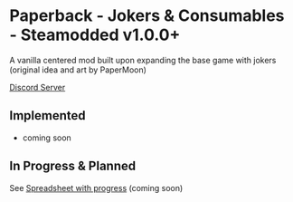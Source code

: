 # Paperback - Jokers & Consumables - Steamodded v1.0.0+

A vanilla centered mod built upon expanding the base game with jokers (original idea and art by PaperMoon)

[Discord Server](https://discord.gg/uhqx4Yr33j) 

## Implemented

- coming soon

## In Progress & Planned

See [Spreadsheet with progress]() (coming soon)
